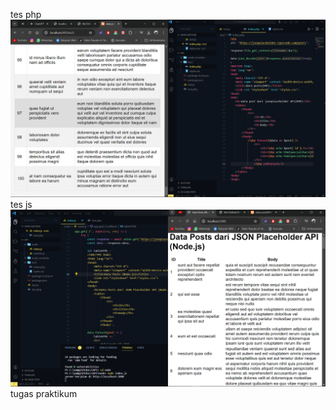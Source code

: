 tes php
![Alt text](<Screenshot (1478).png>)
tes js
![Alt text](<Screenshot (1479).png>)
tugas praktikum
